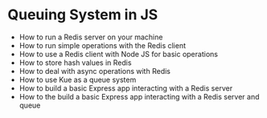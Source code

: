 #  Queuing System in JS


-    How to run a Redis server on your machine
-    How to run simple operations with the Redis client
-    How to use a Redis client with Node JS for basic operations
-    How to store hash values in Redis
-    How to deal with async operations with Redis
-    How to use Kue as a queue system
-    How to build a basic Express app interacting with a Redis server
-    How to the build a basic Express app interacting with a Redis server and queue
